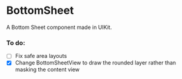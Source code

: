 # BottomSheet

A Bottom Sheet component made in UIKit.

### To do:
- [ ] Fix safe area layouts
- [x] Change BottomSheetView to draw the rounded layer rather than masking the content view
